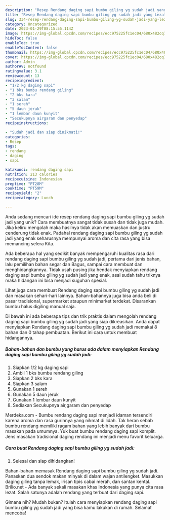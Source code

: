 ```yaml
---
description: "Resep Rendang daging sapi bumbu giling yg sudah jadi yang Lezat"
title: "Resep Rendang daging sapi bumbu giling yg sudah jadi yang Lezat"
slug: 334-resep-rendang-daging-sapi-bumbu-giling-yg-sudah-jadi-yang-lezat
category: Uncategorized
date: 2023-01-29T08:15:55.114Z
image: https://img-global.cpcdn.com/recipes/ecc975225fc1ec04/680x482cq70/rendang-daging-sapi-bumbu-giling-yg-sudah-jadi-foto-resep-utama.jpg
hideToc: false
enableToc: true
enableTocContent: false
thumbnail: https://img-global.cpcdn.com/recipes/ecc975225fc1ec04/680x482cq70/rendang-daging-sapi-bumbu-giling-yg-sudah-jadi-foto-resep-utama.jpg
cover: https://img-global.cpcdn.com/recipes/ecc975225fc1ec04/680x482cq70/rendang-daging-sapi-bumbu-giling-yg-sudah-jadi-foto-resep-utama.jpg
author: Admin
authorAv: notfound
ratingvalue: 3.1
reviewcount: 13
recipeingredient:
- "1/2 kg daging sapi"
- "1 bks bumbu rendang giling"
- "2 bks kara"
- "3 salam"
- "1 sereh"
- "5 daun jeruk"
- "1 lembar daun kunyit"
- "Secukupnya airgaram dan penyedap"
recipeinstructions:

- "Sudah jadi dan siap dinikmati!"
categories:
- Resep
tags:
- rendang
- daging
- sapi

katakunci: rendang daging sapi 
nutrition: 213 calories
recipecuisine: Indonesian
preptime: "PT28M"
cooktime: "PT59M"
recipeyield: "2"
recipecategory: Lunch

---
```





Anda sedang mencari ide resep rendang daging sapi bumbu giling yg sudah jadi yang unik? Cara membuatnya sangat tidak susah dan tidak juga mudah. Jika keliru mengolah maka hasilnya tidak akan memuaskan dan justru cenderung tidak enak. Padahal rendang daging sapi bumbu giling yg sudah jadi yang enak seharusnya mempunyai aroma dan cita rasa yang bisa memancing selera Kita.





Ada beberapa hal yang sedikit banyak mempengaruhi kualitas rasa dari rendang daging sapi bumbu giling yg sudah jadi, pertama dari jenis bahan, lalu pemilihan bahan segar dan Bagus, sampai cara membuat dan menghidangkannya. Tidak usah pusing jika hendak menyiapkan rendang daging sapi bumbu giling yg sudah jadi yang enak,      asal sudah tahu triknya maka hidangan ini bisa menjadi suguhan spesial.














Lihat juga cara membuat Rendang daging sapi bumbu giling yg sudah jadi dan masakan sehari-hari lainnya. Bahan-bahannya juga bisa anda beli di pasar tradisional, supermarket ataupun minimarket terdekat. Disarankan bumbu halus digiling manual saja.






Di bawah ini ada beberapa tips dan trik praktis dalam mengolah rendang daging sapi bumbu giling yg sudah jadi yang siap dikreasikan. Anda dapat menyiapkan Rendang daging sapi bumbu giling yg sudah jadi memakai 8 bahan dan 0 tahap pembuatan. Berikut ini cara untuk membuat hidangannya.

<!--inarticleads1-->

##### Bahan-bahan dan bumbu yang harus ada dalam menyiapkan Rendang daging sapi bumbu giling yg sudah jadi:

1. Siapkan 1/2 kg daging sapi
1. Ambil 1 bks bumbu rendang giling
1. Siapkan 2 bks kara
1. Siapkan 3 salam
1. Gunakan 1 sereh
1. Gunakan 5 daun jeruk
1. Gunakan 1 lembar daun kunyit
1. Sediakan Secukupnya air,garam dan penyedap


Merdeka.com - Bumbu rendang daging sapi menjadi idaman tersendiri karena aroma dan rasa gurihnya yang nikmat di lidah. Tak heran sebab bumbu rendang memiliki ragam bahan yang lebih banyak dari bumbu masakan pada umumnya. Yuk buat bumbu rendang daging sapi komplit. Jens masakan tradisional daging rendang ini menjadi menu favorit keluarga. 

<!--inarticleads2-->

##### Cara buat Rendang daging sapi bumbu giling yg sudah jadi:


1. Selesai dan siap dihidangkan!

Bahan-bahan memasak Rendang daging sapi bumbu giling yg sudah jadi. Panaskan dua sendok makan minyak di dalam wajan antilengket. Masukkan daging giling tanpa lemak, irisan tipis cabai merah, dan santan kental. Brilio.net - Ada banyak sekali masakan khas Indonesia yang punya cita rasa lezat. Salah satunya adalah rendang yang terbuat dari daging sapi. 

Gimana nih? Mudah bukan? Itulah cara menyiapkan rendang daging sapi bumbu giling yg sudah jadi yang bisa kamu lakukan di rumah. Selamat mencoba!
